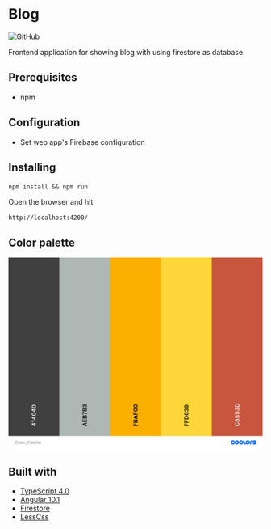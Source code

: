 # Blog

![GitHub](https://img.shields.io/github/license/Mikbac/Blog)

Frontend application for showing blog with using firestore as database.

## Prerequisites
* npm

## Configuration
* Set web app's Firebase configuration

## Installing
```
npm install && npm run
```
Open the browser and hit
```
http://localhost:4200/
```
## Color palette
![Color Palette](img/Color_Palette.png) 

## Built with
* [TypeScript 4.0](https://www.typescriptlang.org/)
* [Angular 10.1](https://angular.io/)
* [Firestore](https://firebase.google.com/docs/firestore)
* [LessCss](http://lesscss.org/)
